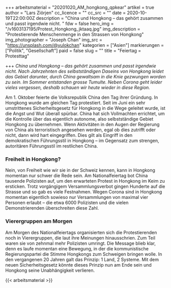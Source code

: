 +++
arbeitsmaterial = "20201020_AM_hongkong_qpkear"
artikel = true
author = "Lars Ziörjen"
cc_licence = ""
cc_src = ""
date = 2020-10-19T22:00:00Z
description = "China und Hongkong – das gehört zusammen und passt irgendwie nicht. "
fdw = false
hero_img = "/v1603137195/Protest_Hongkong_jktaaq.jpg"
img_description = "Protestierende Menschenmenge in den Strassen von Hongkong"
img_photographer = "Joseph Chan"
img_src = "https://unsplash.com/@yulokchan"
kategorien = ["Asien"]
markierungen = ["Politik", "Gesellschaft"]
paid = false
slug = ""
title = "Feiertag = Protesttag"

+++
_China und Hongkong – das gehört zusammen und passt irgendwie nicht. Nach Jahrzehnten des selbstständigen Daseins von Hongkong leidet das Gebiet darunter, durch China gewaltsam in die Knie gezwungen worden zu sein. Im Sommer entstanden grosse Tumulte. Neben Corona geht leider vieles vergessen, deshalb schauen wir heute wieder in diese Region._

Am 1. Oktober feierte die Volksrepublik China den Tag ihrer Gründung. In Hongkong wurde am gleichen Tag protestiert. Seit im Juni ein sehr umstrittenes Sicherheitsgesetz für Hongkong in die Wege geleitet wurde, ist die Angst und Wut überall spürbar. China hat sich Vollmachten errichtet, um die Kontrolle über das eigentlich autonome, also selbstständige Gebiet Hongkong zu übernehmen. Wenn Aktivitäten in den Augen der Regierung von China als terroristisch angesehen werden, egal ob dies zutrifft oder nicht, dann wird hart eingegriffen. Dies gilt als Eingriff in den demokratischen Führungsstil in Hongkong – im Gegensatz zum strengen, autoritären Führungsstil im restlichen China.

### Freiheit in Hongkong?

Nein, von Freiheit wie wir sie in der Schweiz kennen, kann in Hongkong momentan nur schwer die Rede sein. Am Nationalfeiertag bot China tausende Polizisten auf, um den erwarteten Protest in Hongkong im Keim zu ersticken. Trotz vorgängigem Versammlungsverbot gingen Hunderte auf die Strasse und so gab es viele Festnahmen. Wegen Corona sind in Hongkong momentan eigentlich sowieso nur Versammlungen von maximal vier Personen erlaubt – die etwa 6000 Polizisten und die vielen Demonstrierenden überschreiten diese Zahl.

### Vierergruppen am Morgen

Am Morgen des Nationalfeiertags organisierten sich die Protestierenden noch in Vierergruppen, die laut ihre Meinungen hinausschrien. Zum Teil waren sie von zehnmal mehr Polizisten umringt. Die Message blieb klar, denn es laufe momentan eine Bewegung, in der die kommunistische Regierungspartei die Stimme Hongkongs zum Schweigen bringen wolle. In den vergangenen 20 Jahren galt das Prinzip: 1 Land, 2 Systeme. Mit dem neuen Sicherheitsgesetz könnte dieses Prinzip nun am Ende sein und Hongkong seine Unabhängigkeit verlieren.




{{< arbeitsmaterial >}}

